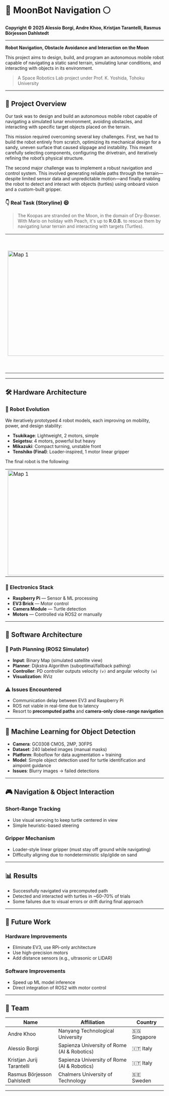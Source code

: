 # 🤖 MoonBot Navigation 🌕

**Copyright © 2025 Alessio Borgi, Andre Khoo, Kristjan Tarantelli, Rasmus Börjesson Dahlstedt**

---

**Robot Navigation, Obstacle Avoidance and Interaction on the Moon**

This project aims to design, build, and program an autonomous mobile robot capable of navigating a static sand terrain, simulating lunar conditions, and interacting with objects in its environment. 

> A Space Robotics Lab project under Prof. K. Yoshida, Tohoku University  
---

## 🚀 Project Overview

Our task was to design and build an autonomous mobile robot capable of navigating a simulated lunar environment, avoiding obstacles, and interacting with specific target objects placed on the terrain.

This mission required overcoming several key challenges. First, we had to build the robot entirely from scratch, optimizing its mechanical design for a sandy, uneven surface that caused slippage and instability. This meant carefully selecting components, configuring the drivetrain, and iteratively refining the robot’s physical structure.

The second major challenge was to implement a robust navigation and control system. This involved generating reliable paths through the terrain—despite limited sensor data and unpredictable motion—and finally enabling the robot to detect and interact with objects (turtles) using onboard vision and a custom-built gripper.

### 👇 Real Task (Storyline) 😄
> The Koopas are stranded on the Moon, in the domain of Dry-Bowser. With Mario on holiday with Peach, it's up to **R.O.B.** to rescue them by navigating lunar terrain and interacting with targets (Turtles).
<p align="center">
  <table>
    <tr>
      <td>
        <img width="616" height="333" alt="Map 1" src="https://github.com/user-attachments/assets/6b826c1c-890a-459f-9874-bbda8fe49c25" />
      </td>
      <td>
        <img width="616" height="433" alt="Map 1" src="https://github.com/user-attachments/assets/d210ad52-6cd2-45a2-bf1e-96abaa3c81f6" />
      </td>
    </tr>
  </table>
</p>


---

## 🛠️ Hardware Architecture

### 🤖 Robot Evolution
We iteratively prototyped 4 robot models, each improving on mobility, power, and design stability:
- **Tsukikage**: Lightweight, 2 motors, simple
- **Seigetsu**: 4 motors, powerful but heavy
- **Mikazuki**: Compact turning, unstable front
- **Tenshiko (Final)**: Loader-inspired, 1 motor linear gripper

The final robot is the following: 

<p align="center">
  <table>
    <tr>
      <td>
        <img width="616" height="333" alt="Map 1" src="https://github.com/user-attachments/assets/edbd2462-bbca-4bbe-8247-a54c02609f8b" />
      </td>
      <td>
        <img width="616" height="333" alt="Map 1" src="https://github.com/user-attachments/assets/4910935e-200a-46f1-b29a-f84ce77ce710" />
      </td>
    </tr>
  </table>
</p>

### 🧠 Electronics Stack
- **Raspberry Pi** — Sensor & ML processing
- **EV3 Brick** — Motor control
- **Camera Module** — Turtle detection
- **Motors** — Controlled via ROS2 or manually

---

## 📡 Software Architecture

### 🧭 Path Planning (ROS2 Simulator)
- **Input**: Binary Map (simulated satellite view)
- **Planner**: Dijkstra Algorithm (suboptimal/fallback pathing)
- **Controller**: PD controller outputs velocity `(v)` and angular velocity `(w)`
- **Visualization**: RViz

### ⚠️ Issues Encountered
- Communication delay between EV3 and Raspberry Pi
- ROS not viable in real-time due to latency
- Resort to **precomputed paths** and **camera-only close-range navigation**

---

## 🧠 Machine Learning for Object Detection

- **Camera**: GC0308 CMOS, 2MP, 30FPS
- **Dataset**: 240 labeled images (manual masks)
- **Platform**: Roboflow for data augmentation + training
- **Model**: Simple object detection used for turtle identification and aimpoint guidance
- **Issues**: Blurry images → failed detections

---

## 🎮 Navigation & Object Interaction

### Short-Range Tracking
- Use visual servoing to keep turtle centered in view
- Simple heuristic-based steering

### Gripper Mechanism
- Loader-style linear gripper (must stay off ground while navigating)
- Difficulty aligning due to nondeterministic slip/glide on sand

---

## 📊 Results

- Successfully navigated via precomputed path
- Detected and interacted with turtles in ~60–70% of trials
- Some failures due to visual errors or drift during final approach

---

## 🔭 Future Work

### Hardware Improvements
- Eliminate EV3, use RPi-only architecture
- Use high-precision motors
- Add distance sensors (e.g., ultrasonic or LIDAR)

### Software Improvements
- Speed up ML model inference
- Direct integration of ROS2 with motor control

---

## 👥 Team

| Name                         | Affiliation                                | Country |
|------------------------------|---------------------------------------------|---------|
| Andre Khoo                  | Nanyang Technological University            | 🇸🇬 Singapore |
| Alessio Borgi               | Sapienza University of Rome (AI & Robotics) | 🇮🇹 Italy |
| Kristjan Jurij Tarantelli   | Sapienza University of Rome (AI & Robotics) | 🇮🇹 Italy |
| Rasmus Börjesson Dahlstedt | Chalmers University of Technology           | 🇸🇪 Sweden |

---
